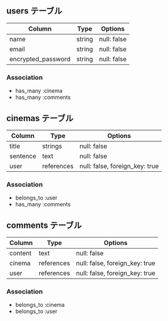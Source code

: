 ## users テーブル

| Column             | Type   | Options     |
| ------------------ | ------ | ----------- |
| name               | string | null: false |
| email              | string | null: false |
| encrypted_password | string | null: false |

### Association

- has_many :cinema
- has_many :comments


## cinemas テーブル

| Column     | Type       | Options                        |
| ---------- | ---------- | ------------------------------ |
| title      | strings    | null: false                    |
| sentence   | text       | null: false                    |
| user       | references | null: false, foreign_key: true |

### Association

- belongs_to :user
- has_many :comments

## comments テーブル

| Column    | Type       | Options                        |
| --------- | ---------- | ------------------------------ |
| content   | text       | null: false                    |
| cinema    | references | null: false, foreign_key: true |
| user      | references | null: false, foreign_key: true |

### Association

- belongs_to :cinema
- belongs_to :user